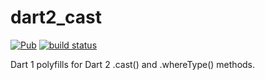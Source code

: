 # dart2_cast
[![Pub](https://img.shields.io/pub/v/dart2_cast.svg)](https://pub.dartlang.org/packages/dart2_cast)
[![build status](https://travis-ci.org/thosakwe/dart2_cast.svg)](https://travis-ci.org/thosakwe/dart2_cast)

Dart 1 polyfills for Dart 2 .cast() and .whereType() methods.